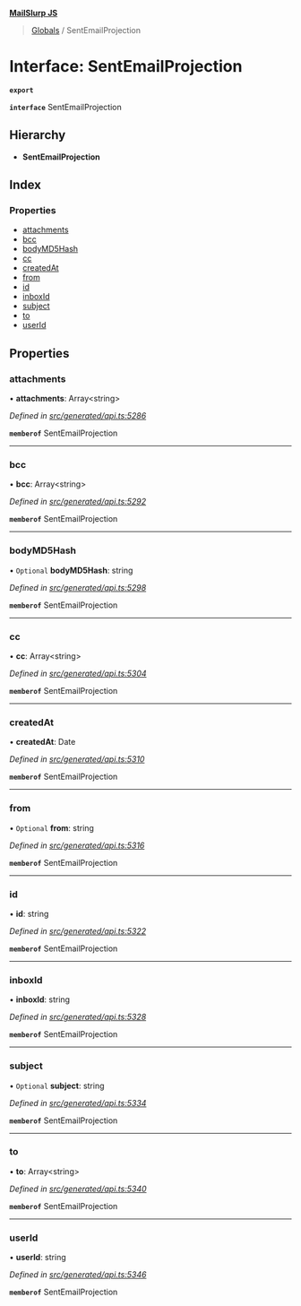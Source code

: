 **[MailSlurp JS](../README.md)**

> [Globals](../README.md) / SentEmailProjection

# Interface: SentEmailProjection

**`export`** 

**`interface`** SentEmailProjection

## Hierarchy

* **SentEmailProjection**

## Index

### Properties

* [attachments](sentemailprojection.md#attachments)
* [bcc](sentemailprojection.md#bcc)
* [bodyMD5Hash](sentemailprojection.md#bodymd5hash)
* [cc](sentemailprojection.md#cc)
* [createdAt](sentemailprojection.md#createdat)
* [from](sentemailprojection.md#from)
* [id](sentemailprojection.md#id)
* [inboxId](sentemailprojection.md#inboxid)
* [subject](sentemailprojection.md#subject)
* [to](sentemailprojection.md#to)
* [userId](sentemailprojection.md#userid)

## Properties

### attachments

•  **attachments**: Array\<string>

*Defined in [src/generated/api.ts:5286](https://github.com/mailslurp/mailslurp-client/blob/cce5bf2/src/generated/api.ts#L5286)*

**`memberof`** SentEmailProjection

___

### bcc

•  **bcc**: Array\<string>

*Defined in [src/generated/api.ts:5292](https://github.com/mailslurp/mailslurp-client/blob/cce5bf2/src/generated/api.ts#L5292)*

**`memberof`** SentEmailProjection

___

### bodyMD5Hash

• `Optional` **bodyMD5Hash**: string

*Defined in [src/generated/api.ts:5298](https://github.com/mailslurp/mailslurp-client/blob/cce5bf2/src/generated/api.ts#L5298)*

**`memberof`** SentEmailProjection

___

### cc

•  **cc**: Array\<string>

*Defined in [src/generated/api.ts:5304](https://github.com/mailslurp/mailslurp-client/blob/cce5bf2/src/generated/api.ts#L5304)*

**`memberof`** SentEmailProjection

___

### createdAt

•  **createdAt**: Date

*Defined in [src/generated/api.ts:5310](https://github.com/mailslurp/mailslurp-client/blob/cce5bf2/src/generated/api.ts#L5310)*

**`memberof`** SentEmailProjection

___

### from

• `Optional` **from**: string

*Defined in [src/generated/api.ts:5316](https://github.com/mailslurp/mailslurp-client/blob/cce5bf2/src/generated/api.ts#L5316)*

**`memberof`** SentEmailProjection

___

### id

•  **id**: string

*Defined in [src/generated/api.ts:5322](https://github.com/mailslurp/mailslurp-client/blob/cce5bf2/src/generated/api.ts#L5322)*

**`memberof`** SentEmailProjection

___

### inboxId

•  **inboxId**: string

*Defined in [src/generated/api.ts:5328](https://github.com/mailslurp/mailslurp-client/blob/cce5bf2/src/generated/api.ts#L5328)*

**`memberof`** SentEmailProjection

___

### subject

• `Optional` **subject**: string

*Defined in [src/generated/api.ts:5334](https://github.com/mailslurp/mailslurp-client/blob/cce5bf2/src/generated/api.ts#L5334)*

**`memberof`** SentEmailProjection

___

### to

•  **to**: Array\<string>

*Defined in [src/generated/api.ts:5340](https://github.com/mailslurp/mailslurp-client/blob/cce5bf2/src/generated/api.ts#L5340)*

**`memberof`** SentEmailProjection

___

### userId

•  **userId**: string

*Defined in [src/generated/api.ts:5346](https://github.com/mailslurp/mailslurp-client/blob/cce5bf2/src/generated/api.ts#L5346)*

**`memberof`** SentEmailProjection
